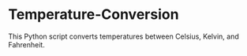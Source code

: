 # Temperature-Conversion
This Python script converts temperatures between Celsius, Kelvin, and Fahrenheit.
